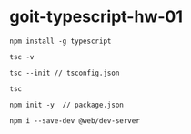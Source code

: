 # goit-typescript-hw-01

```
npm install -g typescript

tsc -v

tsc --init // tsconfig.json

tsc

npm init -y  // package.json

npm i --save-dev @web/dev-server
```
